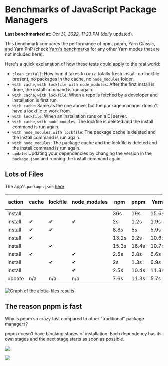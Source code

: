 # Benchmarks of JavaScript Package Managers

**Last benchmarked at**: _Oct 31, 2022, 11:23 PM_ (_daily_ updated).

This benchmark compares the performance of npm, pnpm, Yarn Classic, and Yarn PnP (check [Yarn's benchmarks](https://yarnpkg.com/benchmarks) for any other Yarn modes that are not included here).

Here's a quick explanation of how these tests could apply to the real world:

- `clean install`: How long it takes to run a totally fresh install: no lockfile present, no packages in the cache, no `node_modules` folder.
- `with cache`, `with lockfile`, `with node_modules`: After the first install is done, the install command is run again.
- `with cache`, `with lockfile`: When a repo is fetched by a developer and installation is first run.
- `with cache`: Same as the one above, but the package manager doesn't have a lockfile to work from.
- `with lockfile`: When an installation runs on a CI server.
- `with cache`, `with node_modules`: The lockfile is deleted and the install command is run again.
- `with node_modules`, `with lockfile`: The package cache is deleted and the install command is run again.
- `with node_modules`: The package cache and the lockfile is deleted and the install command is run again.
- `update`: Updating your dependencies by changing the version in the `package.json` and running the install command again.

## Lots of Files

The app's `package.json` [here](https://github.com/pnpm/pnpm.github.io/blob/main/benchmarks/fixtures/alotta-files/package.json)

| action  | cache | lockfile | node_modules| npm | pnpm | Yarn | Yarn PnP |
| ---     | ---   | ---      | ---         | --- | ---  | ---  | ---      |
| install |       |          |             | 36s | 19s | 15.6s | 32.6s |
| install | ✔     | ✔        | ✔           | 2s | 1.2s | 1.9s | n/a |
| install | ✔     | ✔        |             | 8.8s | 5s | 5.9s | 1.2s |
| install | ✔     |          |             | 13.2s | 9.2s | 10.6s | 5.9s |
| install |       | ✔        |             | 15.3s | 16.4s | 10.7s | 27s |
| install | ✔     |          | ✔           | 2.5s | 2.8s | 6.6s | n/a |
| install |       | ✔        | ✔           | 2s | 1.3s | 6.9s | n/a |
| install |       |          | ✔           | 2.5s | 10.4s | 11.3s | n/a |
| update  | n/a | n/a | n/a | 7.6s | 11.3s | 5.7s | 11.6s |

<img alt="Graph of the alotta-files results" src="/img/benchmarks/alotta-files.svg" />

## The reason pnpm is fast

Why is pnpm so crazy fast compared to other "traditional" package managers?

pnpm doesn't have blocking stages of installation. Each dependency has its own stages and the next stage starts as soon as possible.

![](/img/installation-stages-of-other-pms.png)

![](/img/installation-stages-of-pnpm.jpg)